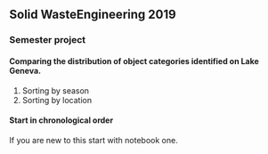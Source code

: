 ## Solid WasteEngineering 2019

### Semester project

#### Comparing the distribution of object categories identified on Lake Geneva.

1. Sorting by season
2. Sorting by location

#### Start in chronological order

If you are new to this start with notebook one. 



